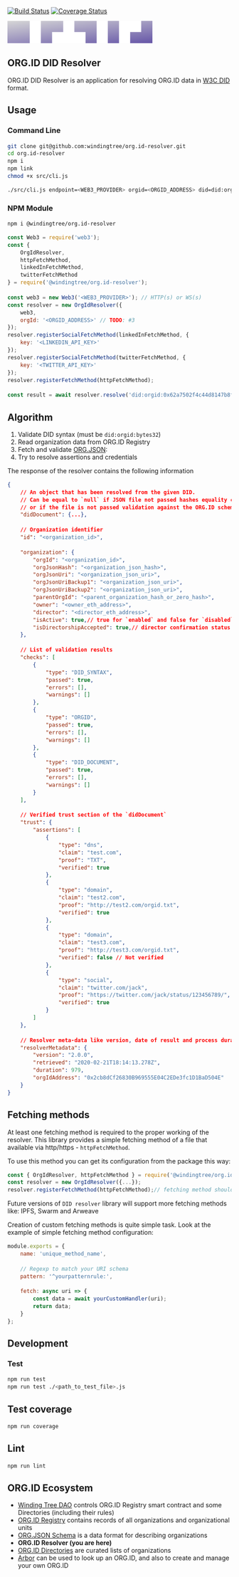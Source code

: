 [![Build Status](https://travis-ci.org/windingtree/org.id-resolver.svg?branch=master)](https://travis-ci.org/windingtree/org.id-resolver)
[![Coverage Status](https://coveralls.io/repos/github/windingtree/org.id-resolver/badge.svg?branch=master)](https://coveralls.io/github/windingtree/org.id-resolver?branch=master&v=2.0)

<a href="https://orgid.tech"><img src="https://github.com/windingtree/branding/raw/master/org.id/svg/org.id-logo.svg" height="50" alt="ORG.ID"></a>

## ORG.ID DID Resolver

ORG.ID DID Resolver is an application for resolving ORG.ID data in [W3C DID](https://w3c.github.io/did-core/) format.

## Usage

### Command Line

```sh
git clone git@github.com:windingtree/org.id-resolver.git
cd org.id-resolver
npm i
npm link
chmod +x src/cli.js
```

```sh
./src/cli.js endpoint=<WEB3_PROVIDER> orgid=<ORGID_ADDRESS> did=did:orgid:0x6d98103810d50b3711ea81c187a48245109ba094644ddbc54f8d0c4c
```

### NPM Module

```sh
npm i @windingtree/org.id-resolver
```

```javascript
const Web3 = require('web3');
const {
    OrgIdResolver,
    httpFetchMethod,
    linkedInFetchMethod,
    twitterFetchMethod
} = require('@windingtree/org.id-resolver');

const web3 = new Web3('<WEB3_PROVIDER>'); // HTTP(s) or WS(s)
const resolver = new OrgIdResolver({
    web3,
    orgId: '<ORGID_ADDRESS>' // TODO: #3
});
resolver.registerSocialFetchMethod(linkedInFetchMethod, {
    key: '<LINKEDIN_API_KEY>'
});
resolver.registerSocialFetchMethod(twitterFetchMethod, {
    key: '<TWITTER_API_KEY>'
});
resolver.registerFetchMethod(httpFetchMethod);

const result = await resolver.resolve('did:orgid:0x62a7502f4c44d8147b8f7b2a1dbeb8503e8446e77355bb2e4ebf999c7ecc5808');
```

## Algorithm

1. Validate DID syntax (must be `did:orgid:bytes32`)
2. Read organization data from ORG.ID Registry
3. Fetch and validate [ORG.JSON](https://github.com/windingtree/org.json-schema):
4. Try to resolve assertions and credentials

The response of the resolver contains the following information

```json
{
    // An object that has been resolved from the given DID.
    // Can be equal to `null` if JSON file not passed hashes equality check
    // or if the file is not passed validation against the ORG.ID schema
    "didDocument": {...},

    // Organization identifier
    "id": "<organization_id>",

    "organization": {
        "orgId": "<organization_id>",
        "orgJsonHash": "<organization_json_hash>",
        "orgJsonUri": "<organization_json_uri>",
        "orgJsonUriBackup1": "<organization_json_uri>",
        "orgJsonUriBackup2": "<organization_json_uri>",
        "parentOrgId": "<parent_organization_hash_or_zero_hash>",
        "owner": "<owner_eth_address>",
        "director": "<director_eth_address>",
        "isActive": true,// true for `enabled` and false for `disabled`
        "isDirectorshipAccepted": true,// director confirmation status
    },

    // List of validation results
    "checks": [
        {
            "type": "DID_SYNTAX",
            "passed": true,
            "errors": [],
            "warnings": []
        },
        {
            "type": "ORGID",
            "passed": true,
            "errors": [],
            "warnings": []
        },
        {
            "type": "DID_DOCUMENT",
            "passed": true,
            "errors": [],
            "warnings": []
        }
    ],

    // Verified trust section of the `didDocument`
    "trust": {
        "assertions": [
            {
                "type": "dns",
                "claim": "test.com",
                "proof": "TXT",
                "verified": true
            },
            {
                "type": "domain",
                "claim": "test2.com",
                "proof": "http://test2.com/orgid.txt",
                "verified": true
            },
            {
                "type": "domain",
                "claim": "test3.com",
                "proof": "http://test3.com/orgid.txt",
                "verified": false // Not verified
            },
            {
                "type": "social",
                "claim": "twitter.com/jack",
                "proof": "https://twitter.com/jack/status/123456789/",
                "verified": true
            }
        ]
    },

    // Resolver meta-data like version, date of result and process duration
    "resolverMetadata": {
        "version": "2.0.0",
        "retrieved": "2020-02-21T18:14:13.278Z",
        "duration": 979,
        "orgIdAddress": "0x2cb8dCf26830B969555E04C2EDe3fc1D1BaD504E"
    }
}
```

## Fetching methods

At least one fetching method is required to the proper working of the resolver.
This library provides a simple fetching method of a file that available via http/https - `httpFetchMethod`.

To use this method you can get its configuration from the package this way:

```javascript
const { OrgIdResolver, httpFetchMethod } = require('@windingtree/org.id-resolver');
const resolver = new OrgIdResolver({...});
resolver.registerFetchMethod(httpFetchMethod);// fetching method should be registered
```

Future versions of `DID resolver` library will support more fetching methods like:
IPFS, Swarm and Arweave

Creation of custom fetching methods is quite simple task. Look at the example of simple fetching method configuration:

```javascript
module.exports = {
    name: 'unique_method_name',

    // Regexp to match your URI schema
    pattern: '^yourpatternrule:',

    fetch: async uri => {
        const data = await yourCustomHandler(uri);
        return data;
    }
};
```

## Development

### Test

```sh
npm run test
npm run test ./<path_to_test_file>.js
```

## Test coverage

```bash
npm run coverage
```

## Lint

```bash
npm run lint

```

## ORG.ID Ecosystem

- [Winding Tree DAO](https://github.com/windingtree/dao) controls ORG.ID Registry smart contract and some Directories (including their rules)
- [ORG.ID Registry](https://github.com/windingtree/org.id) contains records of all organizations and organizational units
- [ORG.JSON Schema](https://github.com/windingtree/org.json-schema) is a data format for describing organizations
- **ORG.ID Resolver (you are here)**
- [ORG.ID Directories](https://github.com/windingtree/org.id-directories) are curated lists of organizations
- [Arbor](https://arbor.fm) can be used to look up an ORG.ID, and also to create and manage your own ORG.ID
